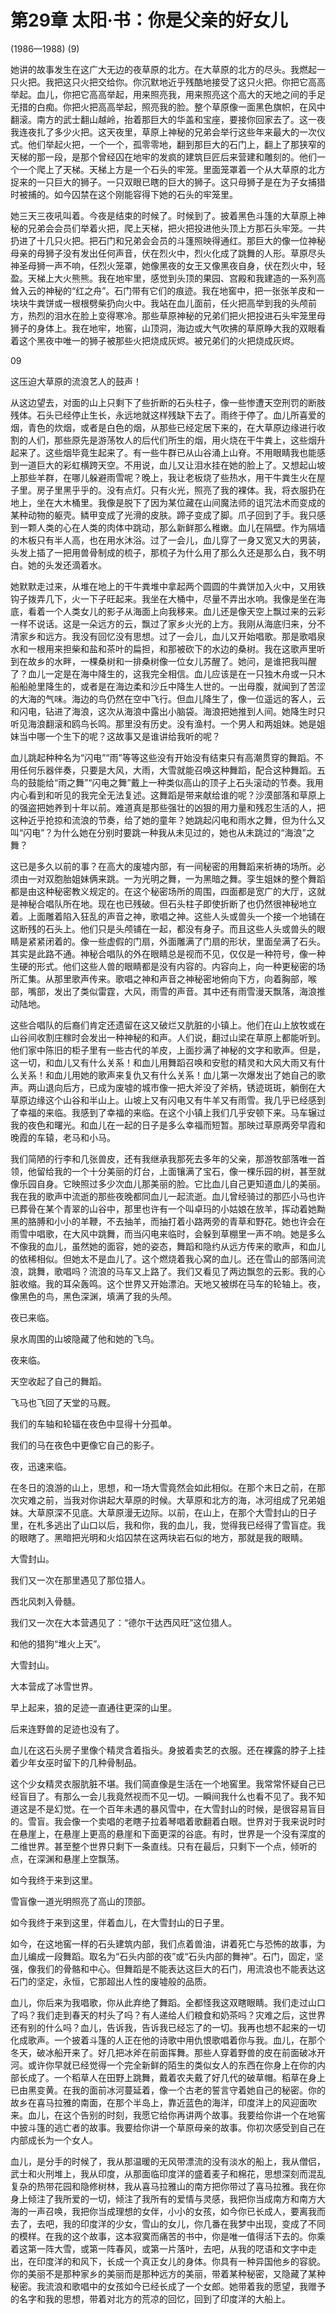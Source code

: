 <link href="../../../css/style.css" rel="stylesheet" type="text/css" />


# 第29章 太阳·书：你是父亲的好女儿

<span class="r"> (1986—1988) (9)

<div class="p">

她讲的故事发生在这广大无边的夜草原的北方。在大草原的北方的尽头。我燃起一只火把。我把这只火把交给你。你沉默地近乎残酷地接受了这只火把。你把它高高举起。血儿，你把它高高举起，用来照亮我，用来照亮这个高大的天地之间的手足无措的白痴。你把火把高高举起，照亮我的脸。整个草原像一面黑色旗帜，在风中翻滚。南方的武士翻山越岭，抬着那巨大的华盖和宝座，要接你回家去了。这一夜我连夜扎了多少火把。这天夜里，草原上神秘的兄弟会举行这些年来最大的一次仪式。他们举起火把，一个一个，孤零零地，翻到那巨大的石门上，翻上了那狭窄的天梯的那一段，是那个曾经囚在地牢的发疯的建筑巨匠后来营建和雕刻的。他们一个一个爬上了天梯。天梯上方是一个石头的牢笼。里面笼罩着一个从大草原的北方捉来的一只巨大的狮子。一只双眼已瞎的巨大的狮子。这只母狮子是在为子女捕猎时被捕的。如今囚禁在这个刚能容得下她的石头的牢笼里。

她三天三夜吼叫着。今夜是结束的时候了。时候到了。披着黑色斗篷的大草原上神秘的兄弟会会员们举着火把，爬上天梯，把火把投进他头顶上方那石头牢笼。一共扔进了十几只火把。把石门和兄弟会会员的斗篷照映得通红。那巨大的像一位神秘母亲的母狮子没有发出任何声音，伏在烈火中，烈火化成了跳舞的人形。草原尽头神圣母狮一声不响，任烈火笼罩，她像黑夜的女王又像黑夜自身，伏在烈火中，轻盈。天梯上大火熊熊。我在地牢里，感觉到头顶的果园、宫殿和我建造的一系列高耸入云的神秘的“红之舟”。石门带有它们的痕迹。我在地窖中，把一张张羊皮和一块块牛粪饼或一根根劈柴扔向火中。我站在血儿面前，任火把高举到我的头颅前方，热烈的泪水在脸上变得寒冷。那些草原神秘的兄弟们把火把投进石头牢笼里母狮子的身体上。我在地牢，地窖，山顶洞，海边或大气吹拂的草原睁大我的双眼看着这个黑夜中唯一的狮子被那些火把烧成灰烬。被兄弟们的火把烧成灰烬。

09

这压迫大草原的流浪艺人的鼓声！

从这边望去，对面的山上只剩下了些折断的石头柱子，像一些惨遭天空刑罚的断肢残体。石头已经停止生长，永远地就这样残缺下去了。雨终于停了。血儿所喜爱的烟，青色的炊烟，或者是白色的烟，从那些已经定居下来的，在大草原边缘进行收割的人们，那些原先是游荡牧人的后代们所生的烟，用火烧在干牛粪上，这些烟升起来了。这些烟毕竟生起来了。有一些牛群已从山谷涌上山脊。不用眼睛我也能感到一道巨大的彩虹横跨天空。不用说，血儿又让泪水挂在她的脸上了。又想起山坡上那些羊群，在哪儿躲避雨雪呢？晚上，我让老板烧了些热水，用干牛粪生火在屋子里。房子里黑乎乎的。没有点灯。只有火光，照亮了我的裸体。我，将衣服扔在地上，坐在大木桶里。我像是脱下了因为某位藏在山间魔法师的诅咒法术而变成的某种动物的躯壳。鳞甲变成了光滑的皮肤。蹄子变成了脚。爪子回到了手。我只感到一颗人类的心在人类的肉体中跳动，那么新鲜那么稚嫩。血儿在隔壁。作为隔墙的木板只有半人高，也在用水沐浴。过了一会儿，血儿穿了一身又宽又大的男装，头发上插了一把用兽骨制成的梳子，那梳子为什么用了那么久还是那么白，我不明白。她的头发还滴着水。

她默默走过来，从堆在地上的干牛粪堆中拿起两个圆圆的牛粪饼加入火中，又用铁钩子拨弄几下，火一下子旺起来。我坐在大桶中，尽量不弄出水响。我像是坐在海底，看着一个人类女儿的影子从海面上向我移来。血儿还是像天空上飘过来的云彩一样不说话。这是一朵远方的云，飘过了家乡火光的上方。我刚从海底归来，分不清家乡和远方。我没有回忆没有思想。过了一会儿，血儿又开始唱歌。那是歌唱泉水和一根用来担柴和盐和茶叶的扁担，和那被砍下的水边的桑树。我在这歌声里听到在故乡的水畔，一棵桑树和一排桑树像一位女儿苏醒了。她问，是谁把我叫醒了？血儿一定是在海中降生的，这我完全相信。血儿应该是在一只独木舟或一只木船船舱里降生的，或者是在海边柔和沙丘中降生人世的。一出母腹，就闻到了苦涩的大海的气味。海边的鸟仍然在空中飞行。但血儿降生了，像一位遥远的客人，云和闪电，钻进了海浪，这次从海浪中露出小脑袋。海浪把她推到人间。她降生时只听见海浪翻滚和鸥鸟长鸣。那里没有历史。没有渔村。一个男人和两姐妹。她是姐妹当中哪一个生下的呢？这故事又是谁讲给我听的呢？

血儿跳起种种名为“闪电”“雨”等等这些没有开始没有结束只有高潮贯穿的舞蹈。不用任何乐器伴奏，只要是大风，大雨，大雪就能召唤这种舞蹈，配合这种舞蹈。五鸟的鼓能给“雨之舞”“闪电之舞”戴上一种类似高山的顶子上石头滚动的节奏。我用内心看到和听见的我完全无法复述。这舞蹈是带来献给谁的呢？沙漠部落和草原上的强盗把她养到十年以前。难道真是那些强壮的凶狠的用力量和残忍生活的人，把这种近乎抢掠和流浪的节奏，给了她的童年？她跳起闪电和雨水之舞，但为什么又叫“闪电”？为什么她在分别时要跳一种我从未见过的，她也从未跳过的“海浪”之舞？

这已是多久以前的事？在高大的废墟内部，有一间秘密的用舞蹈来祈祷的场所。必须由一对双胞胎姐妹俩来跳。一为光明之舞，一为黑暗之舞。孪生姐妹的整个舞蹈都是由这种秘密教义规定的。在这个秘密场所的周围，四面都是宽广的大厅，这就是神秘合唱队所在地。现在也已残破。但石头柱子即使折断了也仍然很神秘地立着。上面雕着陷入狂乱的声音之神，歌唱之神。这些人头或兽头一个接一个地铺在这断残的石头上。他们只是头颅铺在一起，都没有身子。而且这些人头或兽头的眼睛是紧紧闭着的。像一些虚假的门扇，外面雕满了门扇的形状，里面垒满了石头。其实是此路不通。神秘合唱队的外在眼睛总是视而不见，仅仅是一种符号，像一种生硬的形式。他们这些人兽的眼睛都是没有内容的。内容向上，向一种更秘密的场所汇集。从那里歌声传来。歌唱之神和声音之神秘密地俯向下方，向着胸部，喉部，嘴部，发出了类似雷霆，大风，雨雪的声音。其中还有雨雪漫天飘落，海浪推动陆地。

这些合唱队的后裔们肯定还遗留在这又破烂又肮脏的小镇上。他们在山上放牧或在山谷间收割庄稼时会发出一种神秘的和声。人们说，翻过山梁在草原上都能听到。他们家中陈旧的柜子里有一些古代的羊皮，上面抄满了神秘的文字和歌声。但是，这一切，和血儿又有什么关系！和血儿用舞蹈召唤和安慰的精灵和大风大雨又有什么关系！和血儿用她的歌声来复仇又有什么关系！血儿第一次爆发出了她自己的歌声。两山退向后方，已成为废墟的城市像一把大斧没了斧柄，锈迹斑斑，躺倒在大草原边缘这个山谷和半山上。山坡上又有闪电又有牛羊又有雨雪。我几乎已经感到了幸福的来临。我感到了幸福的来临。在这个小镇上我们几乎安顿下来。马车辗过我的夜色和曙光。和血儿在一起的日子是多么幸福而短暂。那映过草原两旁早霞和晚霞的车辕，老马和小马。

我们简陋的行李和几张兽皮，还有我继承我那死去多年的父亲，那游牧部落唯一首领，他留给我的一个十分美丽的灯台，上面镶满了宝石，像一棵乐园的树，甚至就像乐园自身。它映照过多少次血儿那美丽的脸。它比血儿自己更知道血儿的美丽。我在我的歌声中流逝的那些夜晚都同血儿一起流逝。血儿曾经骑过的那匹小马也许已葬骨在某个青翠的山谷中，那里也许有一个叫卓玛的小姑娘在放羊，挥动着她黝黑的胳膊和小小的羊鞭，不去抽羊，而抽打着小路两旁的青草和野花。她也许会在雨雪中唱歌，在大风中跳舞，而当闪电来临时，会躲到草棚里一声不响。她是多么不像我的血儿，虽然她的面容，她的姿态，舞蹈和隐约从远方传来的歌声，和血儿的依稀相似。但她太不是血儿了。这个燃烧着我心窝的血儿。还在雪山的部落间流浪，跳舞，歌唱吗？流浪的马车又上路了。我们又看见了两边飘忽的云影。我的心脏收缩。我的耳朵轰鸣。这个世界又开始漂泊。天地又被绑在马车的轮轴上。夜，像黑色的鸟，黑色深渊，填满了我的头颅。

夜已来临。

泉水周围的山坡隐藏了他和她的飞鸟。

夜来临。

天空收起了自己的舞蹈。

飞马也飞回了天堂的马厩。

我们的车轴和轮辐在夜色中显得十分孤单。

我们的马在夜色中更像它自己的影子。

夜，迅速来临。

在冬日的浪游的山上，思想，和一场大雪竟然会如此相似。在那个末日之前，在那次灾难之前，当我对你讲起大草原的时候。大草原和北方的海，冰河组成了兄弟姐妹。大草原深不见底。大草原漫无边际。以前，在山上，在那个大雪封山的日子里，在札多逃出了山口以后，我和你，我的血儿，我，觉得我已经得了雪盲症。我的眼瞎了。黑暗把光明和火焰囚禁在这两块岩石似的地方，那就是我的眼睛。

大雪封山。

我们又一次在那里遇见了那位猎人。

西北风刺入骨髓。

我们又一次在大本营遇见了：“德尔干达西风旺”这位猎人。

和他的猎狗“堆火上天”。

大雪封山。

大本营成了冰雪世界。

早上起来，狼的足迹一直通往更深的山里。

后来连野兽的足迹也没有了。

血儿在这石头房子里像个精灵含着指头。身披着卖艺的衣服。还在裸露的脖子上挂着少年女巫时留下的几种骨制品。

这个少女精灵衣服肮脏不堪。我们简直像是生活在一个地窖里。我常常怀疑自己已经盲目了。有那么一会儿我竟然视而不见一切。一瞬间我什么也看不见了。我不知道这是不是幻觉。在一个百年未遇的暴风雪中，在大雪封山的时候，是很容易盲目的。雪盲。我会像一个卖唱的老瞎子拉着琴唱着歌翻着白眼。世界对于我来说时时在悬崖上，在悬崖上更高的悬崖和下面更深的谷底。有时，世界是一个没有深度的二维世界。甚至整个世界只剩下一条直线。只有在最后，只剩下一个点，倾听的点，在深渊和悬崖上空飘荡。

如今我终于来到这里。

雪盲像一道光明照亮了高山的顶部。

如今我终于来到这里，伴着血儿，在大雪封山的日子里。

如今，在这地窖一样的石头建筑内部，我们点着兽油，讲着死亡与恐怖的故事，为血儿编成一段舞蹈。取名为“石头内部的夜”或“石头内部的舞神”。石门，固定，坚强，像我们的骨骼和中心。但舞蹈是不能表达这巨大的石门，用流浪也不能表达这石门的坚定，永恒，它那超出人性的废墟般的品质。

血儿，你后来为我唱歌，你从此弃绝了舞蹈。全都怪我这双瞎眼睛。我们走过山口了吗？我们走到春天的村头了吗？有人递给人们粮食和奶茶吗？灾难之后，这世界还有别的什么吗？血儿，告诉我，告诉我已经忘了的一切。我再也想不起来的一切化成歌声。一个披着斗篷的人正在他的诗歌中用仇恨歌唱着你与我。血儿，在那个冬天，破冰船开来了。好几把冰斧在前面挥舞。那些人穿着野兽的皮在前面破冰开河。或许你早就已经觉得一个完全新鲜的陌生的类似女人的东西在你身上在你的内部长成了。一个稻草人在田野上跳舞，戴着农夫戴了好几代的破草帽。稻草在身上已由黑变黄。在我的面前冰河蔓延着，像一个古老的誓言守着她自己的秘密。你的故乡在喜马拉雅的南面，在那个半岛上，靠近蓝色的海洋，印度洋上的风迎面吹来。血儿，在这个告别的时刻，我愿它给你再讲两个故事。我要给你讲一个在地窖中披斗篷的逃亡者的故事。我要给你讲一个草原母亲的故事。你初次感受到自己在内部成长为一个女人。

血儿，是分手的时候了，我从那温暖的无风带漂流的没有淡水的船上，我从僧侣，武士和火刑堆上，我从印度，从那面临印度洋的盛着麦子和棉花，思想深刻而混乱复杂的热带花园和隐修树林，我从喜马拉雅山的南方把你带过了喜马拉雅。我在你身上倾注了我所爱的一切，倾注了我所有的爱情与灵感，我把你当成南方和南方大海的一声召唤，我把你当成理想的女伴，小小的女孩，如今你已长成人，要离我而去了，去吧，我的印度洋的少女，雪山的女儿，你几番在我梦中出现，变成了不同的模样。在我的这个故事，这本寂寞而痛苦的书中，你是唯一值得活下去的。你乘着这第一阵大雪，或第一阵春风，或第一片落叶，去吧，从我的呓语和文字中走出，在印度洋的和风下，长成一个真正女儿的身体。你具有一种异国他乡的容貌。你的美丽不是那种家乡的美丽而是那种远方的美丽，带着某种秘密，又隐藏了某种秘密。我流浪和歌唱中的女孩如今已经长成了一个女郎。她带着我的愿望，我赠予的名字和我的思想，带着对北方的荒凉的回忆，回到了印度洋的大船上。

</div>

